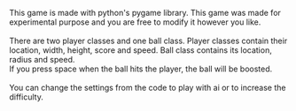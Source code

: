 This game is made with python's pygame library. This game was made for experimental purpose and you are free to modify it however you like.
<br><br>There are two player classes and one ball class. Player classes contain their location, width, height, score and speed. Ball class contains its location, radius and speed.
<br>If you press space when the ball hits the player, the ball will be boosted.
<br>
<br>You can change the settings from the code to play with ai or to increase the difficulty.
